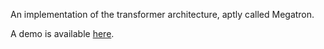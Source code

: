 An implementation of the transformer architecture, aptly called Megatron. 

A demo is available [here](https://colab.research.google.com/drive/1TvI3j0vG8jHtNoXeAA6qAeJshZlanbhC#scrollTo=0LbFyPB-5QyK). 
